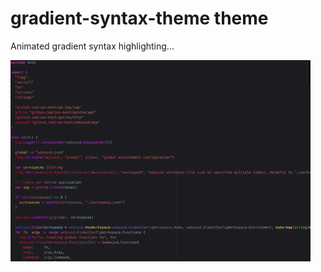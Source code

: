 # gradient-syntax-theme theme

Animated gradient syntax highlighting...

![A screenshot of the awesomeness](https://github.com/ian-kent/atom-gradient-syntax-theme/raw/master/gradient-syntax.gif)

